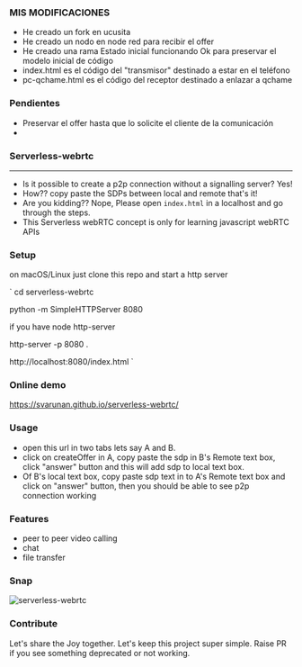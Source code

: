 ### MIS MODIFICACIONES
* He creado un fork en ucusita
* He creado un nodo en node red para recibir el offer
* He creado una rama Estado inicial funcionando Ok para preservar el modelo inicial de código
* index.html es el código del "transmisor" destinado a estar en el teléfono
* pc-qchame.html es el código del receptor destinado a enlazar a qchame

### Pendientes
* Preservar el offer hasta que lo solicite el cliente de la comunicación
* 


### Serverless-webrtc
---
* Is it possible to create a p2p connection without a signalling server? 
Yes!
* How?? copy paste the SDPs between local and remote that's it!
* Are you kidding?? Nope, Please open `index.html` in a localhost and go through the steps. 
* This Serverless webRTC concept is only for learning javascript webRTC APIs

### Setup
on macOS/Linux just clone this repo and start a http server

`
cd serverless-webrtc

python -m SimpleHTTPServer 8080

if you have node http-server

http-server -p 8080 .

http://localhost:8080/index.html
`
### Online demo
https://svarunan.github.io/serverless-webrtc/

### Usage
* open this url in two tabs lets say A and B.
* click on createOffer in A, copy paste the sdp in B's Remote text box, click "answer" button and this will add sdp to local text box.
* Of B's local text box, copy paste sdp text in to A's Remote text box and click on "answer" button, then you should be able to see p2p connection working

### Features
* peer to peer video calling
* chat
* file transfer

### Snap
![serverless-webrtc](snap.png)

### Contribute
Let's share the Joy together. Let's keep this project super simple. Raise PR if you see something deprecated or not working.
